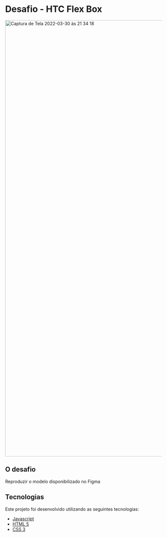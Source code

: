 # Desafio - HTC Flex Box

<img width="1405" alt="Captura de Tela 2022-03-30 às 21 34 18" src="https://user-images.githubusercontent.com/83840866/160953303-16684fbc-2f39-45b3-9e02-e7093a6e543b.png">

## O desafio

Reproduzir o modelo disponibilizado no Figma

## Tecnologias

Este projeto foi desenvolvido utilizando as seguintes tecnologias:

- [Javascript]()
- [HTML 5]()
- [CSS 3]()
